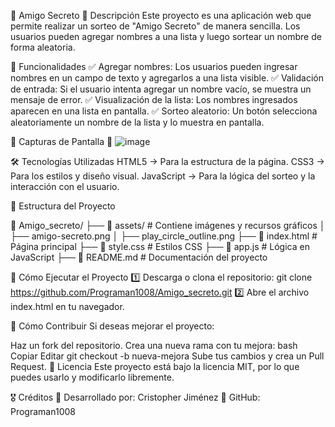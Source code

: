 🎁 Amigo Secreto
📌 Descripción
Este proyecto es una aplicación web que permite realizar un sorteo de "Amigo Secreto" de manera sencilla. Los usuarios pueden agregar nombres a una lista y luego sortear un nombre de forma aleatoria.

🚀 Funcionalidades
✅ Agregar nombres: Los usuarios pueden ingresar nombres en un campo de texto y agregarlos a una lista visible.
✅ Validación de entrada: Si el usuario intenta agregar un nombre vacío, se muestra un mensaje de error.
✅ Visualización de la lista: Los nombres ingresados aparecen en una lista en pantalla.
✅ Sorteo aleatorio: Un botón selecciona aleatoriamente un nombre de la lista y lo muestra en pantalla.

📸 Capturas de Pantalla
🔹 ![image](https://github.com/user-attachments/assets/cc8eafa6-d808-4b1d-b0f4-f90778fb0d58)

🛠️ Tecnologías Utilizadas
HTML5 → Para la estructura de la página.
CSS3 → Para los estilos y diseño visual.
JavaScript → Para la lógica del sorteo y la interacción con el usuario.

📂 Estructura del Proyecto

📁 Amigo_secreto/
 ├── 📁 assets/        # Contiene imágenes y recursos gráficos
 │   ├── amigo-secreto.png
 │   ├── play_circle_outline.png
 ├── 📄 index.html     # Página principal
 ├── 📄 style.css      # Estilos CSS
 ├── 📄 app.js         # Lógica en JavaScript
 ├── 📄 README.md      # Documentación del proyecto

📝 Cómo Ejecutar el Proyecto
1️⃣ Descarga o clona el repositorio:
git clone https://github.com/Programan1008/Amigo_secreto.git
2️⃣ Abre el archivo index.html en tu navegador.

🚀 Cómo Contribuir
Si deseas mejorar el proyecto:

Haz un fork del repositorio.
Crea una nueva rama con tu mejora:
bash
Copiar
Editar
git checkout -b nueva-mejora
Sube tus cambios y crea un Pull Request.
📜 Licencia
Este proyecto está bajo la licencia MIT, por lo que puedes usarlo y modificarlo libremente.

🎖️ Créditos
🔹 Desarrollado por: Cristopher Jiménez
🔹 GitHub: Programan1008

